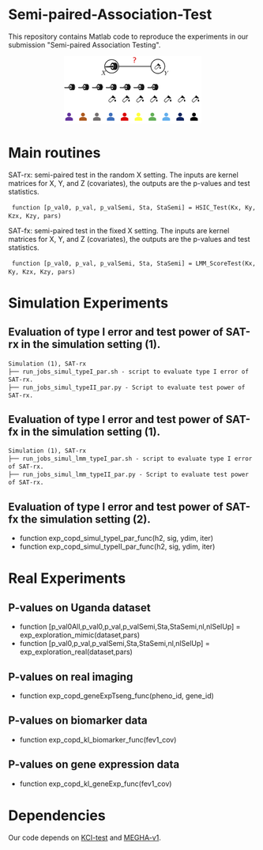 # Semi-paired-Association-Test

This repository contains Matlab code to reproduce the experiments in our submission "Semi-paired Association Testing".
<p align="center">
  <img width="55%" height="%55" src="fig1.png">
</p>

# Main routines
SAT-rx: semi-paired test in the random X setting. The inputs are kernel matrices for X, Y, and Z (covariates), the outputs are the p-values and test statistics.

``` function [p_val0, p_val, p_valSemi, Sta, StaSemi] = HSIC_Test(Kx, Ky, Kzx, Kzy, pars)```

SAT-fx: semi-paired test in the fixed X setting. The inputs are kernel matrices for X, Y, and Z (covariates), the outputs are the p-values and test statistics.

``` function [p_val0, p_val, p_valSemi, Sta, StaSemi] = LMM_ScoreTest(Kx, Ky, Kzx, Kzy, pars)```

# Simulation Experiments
## Evaluation of type I error and test power of SAT-rx in the simulation setting (1).
```
Simulation (1), SAT-rx
├── run_jobs_simul_typeI_par.sh - script to evaluate type I error of SAT-rx.
├── run_jobs_simul_typeII_par.py - Script to evaluate test power of SAT-rx.
```
## Evaluation of type I error and test power of SAT-fx in the simulation setting (1).
```
Simulation (1), SAT-rx
├── run_jobs_simul_lmm_typeI_par.sh - script to evaluate type I error of SAT-rx.
├── run_jobs_simul_lmm_typeII_par.py - Script to evaluate test power of SAT-rx.
```

## Evaluation of type I error and test power of SAT-fx the simulation setting (2).
- function exp_copd_simul_typeI_par_func(h2, sig, ydim, iter)
- function exp_copd_simul_typeII_par_func(h2, sig, ydim, iter)

# Real Experiments
## P-values on Uganda dataset
- function [p_val0All,p_val0,p_val,p_valSemi,Sta,StaSemi,nl,nlSelUp] = exp_exploration_mimic(dataset,pars) 
- function [p_val0,p_val,p_valSemi,Sta,StaSemi,nl,nlSelUp] = exp_exploration_real(dataset,pars)

## P-values on real imaging
- function exp_copd_geneExpTseng_func(pheno_id, gene_id)

## P-values on biomarker data
- function exp_copd_kl_biomarker_func(fev1_cov)

## P-values on gene expression data
- function exp_copd_kl_geneExp_func(fev1_cov)

# Dependencies 
Our code depends on [KCI-test](http://people.tuebingen.mpg.de/kzhang/KCI-test.zip) and [MEGHA-v1](https://scholar.harvard.edu/tge/software/megha).


